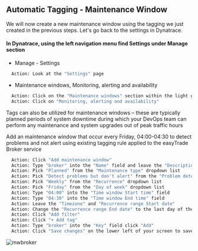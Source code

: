 ## Automatic Tagging - Maintenance Window

We will now create a new maintenance window using the tagging we just created in the previous steps. Let's go back to the settings in Dynatrace.

#### In Dynatrace, using the left navigation menu find Settings under Manage section

- Manage  - Settings

 ```bash
   Action: Look at the "Settings" page
   ```

- Maintenance windows, Monitoring, alerting and availability

 ```bash
   Action: Click on the "Maintenance windows" section within the light gray settings menu
   Action: Click on "Monitoring, alerting and availability"
   ```

Tags can also be utilized for maintenance windows – these are typically planned periods of system downtime during which your DevOps team can perform any maintenance and system upgrades out of peak traffic hours​

Add an maintenance window that occur every Friday, 04:00-04:30 to detect problems and not alert​ using existing tagging rule applied to the easyTrade Broker service 

 ```bash
   Action: Click "Add maintenance window"
   Action: Type "broker" into the "Name" field and leave the "Description" field blank
   Action: Pick "Planned" from the "Maintenance type" dropdown list
   Action: Pick "Detect problems but don't alert" from the "Problem detection and alerting" dropdown list
   Action: Pick "Weekly" from the "Recurrence" dropdown list
   Action: Pick "Friday" from the "Day of week" dropdown list
   Action: Type "04:00" into the "Time window Start time" field
   Action: Type "04:30" into the "Time window End time" field
   Action: Leave the "Timezone" and "Recurrence range Start date"
   Action: Change the "Recurrence range End date" to the last day of the month
   Action: Click "Add filter"
   Action: Click "+ Add tag"
   Action: Type "broker" into the "Key" field click "Add"
   Action: Click "Save changes" on the lower left of your screen to save the new rule
   ```

![mwbroker](../../assets/images/mwbroker.png)

